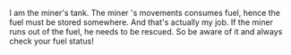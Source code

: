 I am the miner's tank.  The miner 's movements consumes fuel, hence the fuel must be stored somewhere. And that's actually my  job.  If the miner runs out of the fuel, he needs to be rescued. So be aware of it and always check your fuel status!